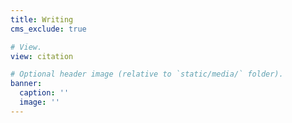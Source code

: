 ```yaml
---
title: Writing
cms_exclude: true

# View.
view: citation

# Optional header image (relative to `static/media/` folder).
banner:
  caption: ''
  image: ''
---
```

